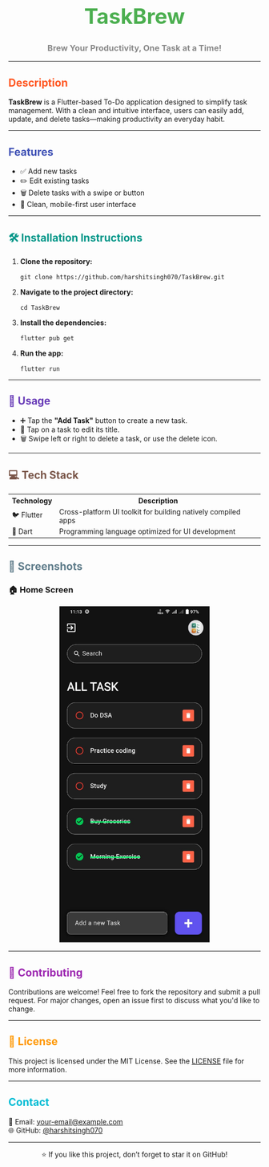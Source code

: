 <h1 align="center" style="color:#4CAF50; font-size: 3em;"> TaskBrew</h1>
<h3 align="center" style="color:#888;">Brew Your Productivity, One Task at a Time!</h3>

---

<h2 style="color:#FF5722;"> Description</h2>

<p>
<b>TaskBrew</b> is a Flutter-based To-Do application designed to simplify task management. With a clean and intuitive interface, users can easily add, update, and delete tasks—making productivity an everyday habit.
</p>

---

<h2 style="color:#3F51B5;"> Features</h2>

<ul>
  <li>✅ Add new tasks</li>
  <li>✏️ Edit existing tasks</li>
  <li>🗑️ Delete tasks with a swipe or button</li>
  <li>📱 Clean, mobile-first user interface</li>
</ul>

---

<h2 style="color:#009688;">🛠 Installation Instructions</h2>

<ol>
  <li><b>Clone the repository:</b>
    <pre><code>git clone https://github.com/harshitsingh070/TaskBrew.git</code></pre>
  </li>
  <li><b>Navigate to the project directory:</b>
    <pre><code>cd TaskBrew</code></pre>
  </li>
  <li><b>Install the dependencies:</b>
    <pre><code>flutter pub get</code></pre>
  </li>
  <li><b>Run the app:</b>
    <pre><code>flutter run</code></pre>
  </li>
</ol>

---

<h2 style="color:#673AB7;">🧪 Usage</h2>

<ul>
  <li>➕ Tap the <b>"Add Task"</b> button to create a new task.</li>
  <li>📝 Tap on a task to edit its title.</li>
  <li>🗑️ Swipe left or right to delete a task, or use the delete icon.</li>
</ul>

---

<h2 style="color:#795548;">💻 Tech Stack</h2>

<table>
  <tr>
    <th>Technology</th>
    <th>Description</th>
  </tr>
  <tr>
    <td>🐦 Flutter</td>
    <td>Cross-platform UI toolkit for building natively compiled apps</td>
  </tr>
  <tr>
    <td>🎯 Dart</td>
    <td>Programming language optimized for UI development</td>
  </tr>
</table>

---

<h2 style="color:#607D8B;">📸 Screenshots</h2>

<h3>🏠 Home Screen</h3>

<p align="center">
  <img src="assets/images/taskbrew.jpg" alt="Home Screen" width="300"/>
</p>

---

<h2 style="color:#9C27B0;">🤝 Contributing</h2>

<p>
Contributions are welcome! Feel free to fork the repository and submit a pull request. For major changes, open an issue first to discuss what you'd like to change.
</p>

---

<h2 style="color:#FF9800;">📄 License</h2>

<p>
This project is licensed under the MIT License. See the <a href="LICENSE">LICENSE</a> file for more information.
</p>

---

<h2 style="color:#00BCD4;"> Contact</h2>

<p>
📧 Email: <a href="harshitsingh2807@gmail.com">your-email@example.com</a> <br>
🌐 GitHub: <a href="https://github.com/harshitsingh070">@harshitsingh070</a>
</p>

---

<p align="center">⭐ If you like this project, don’t forget to star it on GitHub!</p>
